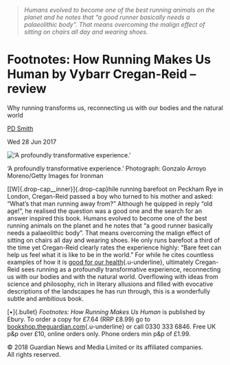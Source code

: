 > *Humans evolved to become one of the best running animals on the planet and he notes that “a good runner basically needs a palaeolithic body”. That means overcoming the malign effect of sitting on chairs all day and wearing shoes.*

Footnotes: How Running Makes Us Human by Vybarr Cregan-Reid – review 
====================================================================

Why running transforms us, reconnecting us with our bodies and the
natural world

[PD Smith](https://www.theguardian.com/profile/pdsmith)

Wed 28 Jun 2017 

![‘A profoundly transformative experience.’](https://i.guim.co.uk/img/media/d27c272c0c99cc7b80853ae44518d992f9cb826c/0_183_3000_1800/master/3000.jpg?width=300&quality=85&auto=format&usm=12&fit=max&s=79cf3eded15e4d222b40b5caba42d9c9)

‘A profoundly transformative experience.’ Photograph: Gonzalo Arroyo
Moreno/Getty Images for Ironman

[[W]{.drop-cap__inner}]{.drop-cap}hile running barefoot on Peckham Rye
in London, Cregan-Reid passed a boy who turned to his mother and asked:
“What’s that man running away from?” Although he quipped in reply “old
age!”, he realised the question was a good one and the search for an
answer inspired this book. Humans evolved to become one of the best
running animals on the planet and he notes that “a good runner basically
needs a palaeolithic body”. That means overcoming the malign effect of
sitting on chairs all day and wearing shoes. He only runs barefoot a
third of the time yet Cregan-Reid clearly rates the experience highly:
“Bare feet can help us feel what it is like to be in the world.” For
while he cites countless examples of how it is [good for our
health](https://www.theguardian.com/commentisfree/2017/apr/17/run-for-life-and-cake-longer-lifespan-jogging-skort){.u-underline},
ultimately Cregan-Reid sees running as a profoundly transformative
experience, reconnecting us with our bodies and with the natural world.
Overflowing with ideas from science and philosophy, rich in literary
allusions and filled with evocative descriptions of the landscapes he
has run through, this is a wonderfully subtle and ambitious book.

[•]{.bullet} *Footnotes: How Running Makes Us Human* is published by
Ebury. To order a copy for £7.64 (RRP £8.99) go to
[bookshop.theguardian.com](https://bookshop.theguardian.com/footnotes-495755.html?utm_source=editoriallink&utm_medium=merch&utm_campaign=article){.u-underline}
or call 0330 333 6846. Free UK p&p over £10, online orders only. Phone
orders min p&p of £1.99.

© 2018 Guardian News and Media Limited or its affiliated companies.
All rights reserved.
